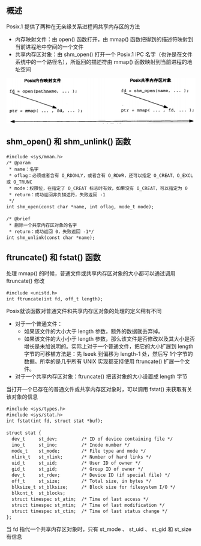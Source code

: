 ## 概述
Posix.1 提供了两种在无亲缘关系进程间共享内存区的方法
- 内存映射文件：由 open() 函数打开，由 mmap() 函数把得到的描述符映射到当前进程地中空间的一个文件
- 共享内存区对象：由 shm_open() 打开一个 Posix.1 IPC 名字（也许是在文件系统中的一个路径名），所返回的描述符由 mmap() 函数映射到当前进程的地址空间

<img src='./imgs/posix-shared-memory.png'>

## shm_open() 和 shm_unlink() 函数
```
#include <sys/mman.h>
/* @param
 * name：名字
 * oflag：必须或者含有 O_RDONLY，或者含有 O_RDWR，还可以指定 O_CREAT、O_EXCL 或 O_TRUNC
 * mode：权限位，在指定了 O_CREAT 标志时有效，如果没有 O_CREAT，可以指定为 0
 * return：成功返回非负描述符，失败返回 -1
 */
int shm_open(const char *name, int oflag, mode_t mode);

/* @brief
 * 删除一个共享内存区对象的名字
 * return：成功返回 0，失败返回 -1*/
int shm_unlink(const char *name);
```

## ftruncate() 和 fstat() 函数
处理 mmap() 的时候，普通文件或共享内存区对象的大小都可以通过调用 ftruncate() 修改
```
#include <unistd.h>
int ftruncate(int fd, off_t length);
```
Posix就该函数对普通文件和共享内存区对象的处理的定义稍有不同
- 对于一个普通文件：
  - 如果该文件的大小大于 length 参数，额外的数据就丢弃掉。
  - 如果该文件的大小小于 length 参数，那么该文件是否修改以及其大小是否增长是未加说明的。实际上对于一个普通文件，把它的大小扩展到 length 字节的可移植方法是：先 lseek 到偏移为 length-1 处，然后写 1个字节的数据。所幸的是几乎所有 UNIX 实现都支持使用 ftruncate() 扩展一个文件。
- 对于一个共享内存区对象：ftruncate() 把该对象的大小设置成 length 字节

当打开一个已存在的普通文件或共享内存区对象时，可以调用 fstat() 来获取有关该对象的信息
```
#include <sys/types.h>
#include <sys/stat.h>
int fstat(int fd, struct stat *buf);

struct stat {
  dev_t     st_dev;         /* ID of device containing file */
  ino_t     st_ino;         /* Inode number */
  mode_t    st_mode;        /* File type and mode */
  nlink_t   st_nlink;       /* Number of hard links */
  uid_t     st_uid;         /* User ID of owner */
  gid_t     st_gid;         /* Group ID of owner */
  dev_t     st_rdev;        /* Device ID (if special file) */
  off_t     st_size;        /* Total size, in bytes */
  blksize_t st_blksize;     /* Block size for filesystem I/O */
  blkcnt_t  st_blocks;
  struct timespec st_atim;  /* Time of last access */
  struct timespec st_mtim;  /* Time of last modification */
  struct timespec st_ctim;  /* Time of last status change */
};
```
当 fd 指代一个共享内存区对象时，只有 st_mode 、 st_uid 、 st_gid 和 st_size 有信息